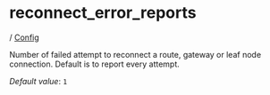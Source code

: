 # reconnect_error_reports

/ [Config](../index.md) 

Number of failed attempt to reconnect a route, gateway or
leaf node connection. Default is to report every attempt.

*Default value*: `1`
